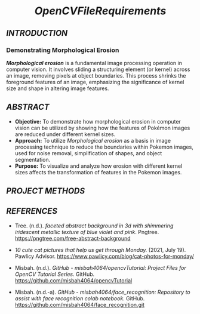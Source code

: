 <h1 align="center"><i>OpenCVFileRequirements</i></h1>

## ___INTRODUCTION___

  ### Demonstrating Morphological Erosion

  **_Morphological erosion_** is a fundamental image processing operation in computer vision. It involves sliding a structuring element (or kernel) across an image, removing pixels at object boundaries. This process shrinks the foreground features of an image, emphasizing the significance of kernel size and shape in altering image features.
  
## _**ABSTRACT**_

* **Objective:** To demonstrate how morphological erosion in computer vision can be utilized by showing how the features of Pokémon images are reduced under different kernel sizes.
* **Approach:** To utilize _Morphological erosion_ as a basis in image processing technique to reduce the boundaries within Pokemon images, used for noise removal, simplification of shapes, and object segmentation.
* **Purpose:** To visualize and analyze how erosion with different kernel sizes affects the transformation of features in the Pokemon images.

## _**PROJECT METHODS**_



## ___REFERENCES___

* Tree. (n.d.). _faceted abstract background in 3d with shimmering iridescent metallic texture of blue violet and pink_. Pngtree. https://pngtree.com/free-abstract-background

* _10 cute cat pictures that help us get through Monday._ (2021, July 19). Pawlicy Advisor. https://www.pawlicy.com/blog/cat-photos-for-monday/

* Misbah. (n.d.). _GitHub - misbah4064/opencvTutorial: Project Files for OpenCV Tutorial Series_. GitHub. https://github.com/misbah4064/opencvTutorial

* Misbah. (n.d.-a). _GitHub - misbah4064/face_recognition: Repository to assist with face recognition colab notebook_. GitHub. https://github.com/misbah4064/face_recognition.git
